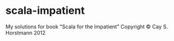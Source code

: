 # scala-impatient
My solutions for book "Scala for the Impatient" Copyright © Cay S. Horstmann 2012
